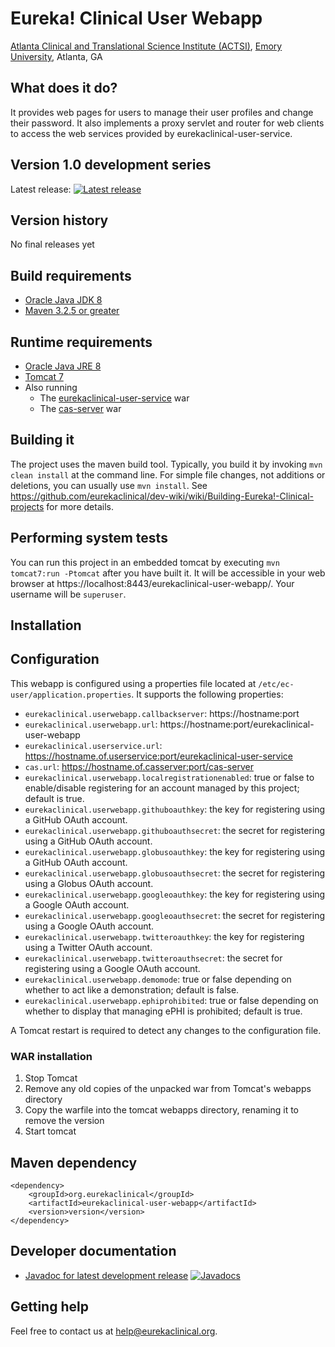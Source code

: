 # Eureka! Clinical User Webapp
[Atlanta Clinical and Translational Science Institute (ACTSI)](http://www.actsi.org), [Emory University](http://www.emory.edu), Atlanta, GA

## What does it do?
It provides web pages for users to manage their user profiles and change their password. It also implements a proxy servlet and router for web clients to access the web services provided by eurekaclinical-user-service.

## Version 1.0 development series
Latest release: [![Latest release](https://maven-badges.herokuapp.com/maven-central/org.eurekaclinical/eurekaclinical-user-webapp/badge.svg)](https://maven-badges.herokuapp.com/maven-central/org.eurekaclinical/eurekaclinical-user-webapp)

## Version history
No final releases yet

## Build requirements
* [Oracle Java JDK 8](http://www.oracle.com/technetwork/java/javase/overview/index.html)
* [Maven 3.2.5 or greater](https://maven.apache.org)

## Runtime requirements
* [Oracle Java JRE 8](http://www.oracle.com/technetwork/java/javase/overview/index.html)
* [Tomcat 7](https://tomcat.apache.org)
* Also running
  * The [eurekaclinical-user-service](https://github.com/eurekaclinical/eurekaclinical-user-service) war
  * The [cas-server](https://github.com/eurekaclinical/cas) war
  
## Building it
The project uses the maven build tool. Typically, you build it by invoking `mvn clean install` at the command line. For simple file changes, not additions or deletions, you can usually use `mvn install`. See https://github.com/eurekaclinical/dev-wiki/wiki/Building-Eureka!-Clinical-projects for more details.

## Performing system tests
You can run this project in an embedded tomcat by executing `mvn tomcat7:run -Ptomcat` after you have built it. It will be accessible in your web browser at https://localhost:8443/eurekaclinical-user-webapp/. Your username will be `superuser`.

## Installation
## Configuration
This webapp is configured using a properties file located at `/etc/ec-user/application.properties`. It supports the following properties:
* `eurekaclinical.userwebapp.callbackserver`: https://hostname:port
* `eurekaclinical.userwebapp.url`: https://hostname:port/eurekaclinical-user-webapp
* `eurekaclinical.userservice.url`: https://hostname.of.userservice:port/eurekaclinical-user-service
* `cas.url`: https://hostname.of.casserver:port/cas-server
* `eurekaclinical.userwebapp.localregistrationenabled`: true or false to enable/disable registering for an account managed by this project; default is true.
* `eurekaclinical.userwebapp.githuboauthkey`: the key for registering using a GitHub OAuth account.
* `eurekaclinical.userwebapp.githuboauthsecret`:  the secret for registering using a GitHub OAuth account.
* `eurekaclinical.userwebapp.globusoauthkey`:  the key for registering using a GitHub OAuth account.
* `eurekaclinical.userwebapp.globusoauthsecret`:  the secret for registering using a Globus OAuth account.
* `eurekaclinical.userwebapp.googleoauthkey`:  the key for registering using a Google OAuth account.
* `eurekaclinical.userwebapp.googleoauthsecret`:  the secret for registering using a Google OAuth account.
* `eurekaclinical.userwebapp.twitteroauthkey`:   the key for registering using a Twitter OAuth account.
* `eurekaclinical.userwebapp.twitteroauthsecret`:  the secret for registering using a Google OAuth account.
* `eurekaclinical.userwebapp.demomode`: true or false depending on whether to act like a demonstration; default is false.
* `eurekaclinical.userwebapp.ephiprohibited`: true or false depending on whether to display that managing ePHI is prohibited; default is true.

A Tomcat restart is required to detect any changes to the configuration file.

### WAR installation
1) Stop Tomcat
2) Remove any old copies of the unpacked war from Tomcat's webapps directory
3) Copy the warfile into the tomcat webapps directory, renaming it to remove the version
4) Start tomcat

## Maven dependency
```
<dependency>
    <groupId>org.eurekaclinical</groupId>
    <artifactId>eurekaclinical-user-webapp</artifactId>
    <version>version</version>
</dependency>
```

## Developer documentation
* [Javadoc for latest development release](http://javadoc.io/doc/org.eurekaclinical/eurekaclinical-user-webapp) [![Javadocs](http://javadoc.io/badge/org.eurekaclinical/eurekaclinical-user-webapp.svg)](http://javadoc.io/doc/org.eurekaclinical/eurekaclinical-user-webapp)

## Getting help
Feel free to contact us at help@eurekaclinical.org.

